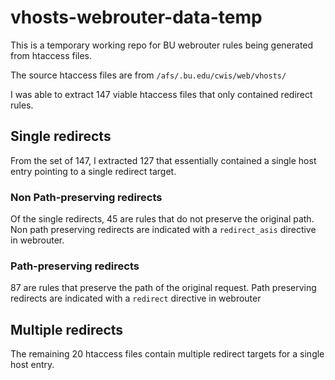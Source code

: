 # vhosts-webrouter-data-temp
This is a temporary working repo for BU webrouter rules being generated from htaccess files.

The source htaccess files are from `/afs/.bu.edu/cwis/web/vhosts/`

I was able to extract 147 viable htaccess files that only contained redirect rules.

## Single redirects
From the set of 147, I extracted 127 that essentially contained a single host entry pointing to a single redirect target.

### Non Path-preserving redirects 
Of the single redirects, 45 are rules that do not preserve the original path.  Non path preserving redirects are indicated with a `redirect_asis` directive in webrouter.

### Path-preserving redirects

87 are rules that preserve the path of the original request.  Path preserving redirects are indicated with a `redirect` directive in webrouter

## Multiple redirects

The remaining 20 htaccess files contain multiple redirect targets for a single host entry.
